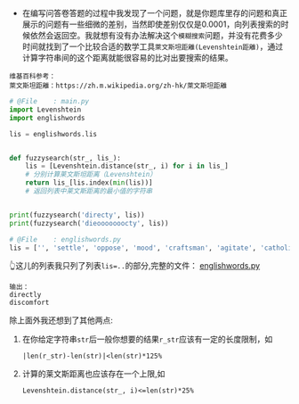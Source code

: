 
- 在编写问答卷答题的过程中我发现了一个问题，就是你题库里存的问题和真正展示的问题有一些细微的差别，当然即使差别仅仅是0.0001，向列表搜索的时候依然会返回空。我就想有没有办法解决这个`模糊搜索`问题，并没有花费多少时间就找到了一个比较合适的数学工具`萊文斯坦距離(Levenshtein距離)`，通过计算字符串间的这个距离就能很容易的比对出要搜索的结果。

```
维基百科参考：
萊文斯坦距離：https://zh.m.wikipedia.org/zh-hk/萊文斯坦距離
```

```python
# @File    : main.py
import Levenshtein
import englishwords

lis = englishwords.lis


def fuzzysearch(str_, lis_):
    lis = [Levenshtein.distance(str_, i) for i in lis_]
    # 分别计算莱文斯坦距离（Levenshtein）
    return lis_[lis.index(min(lis))]
    # 返回列表中莱文斯距离的最小值的字符串


print(fuzzysearch('directy', lis))
print(fuzzysearch('dieooooooocty', lis))
```

```python
# @File    : englishwords.py
lis = ['', 'settle', 'oppose', 'mood', 'craftsman', 'agitate', 'catholic', 'go-ahe', 'bribery', 'emphasize']

```
👆这儿的列表我只列了列表`lis=..`的部分,完整的文件：
<a  href="https://github.com/xx025/xx025.github.com/blob/master/_posts/2020-10-16/englishwords.py">englishwords.py</a>  
```
输出：
directly
discomfort
```
除上面外我还想到了其他两点:

1. 在你给定字符串`str`后一般你想要的结果`r_str`应该有一定的长度限制，如
    ```
    |len(r_str)-len(str)|<len(str)*125%
    ```
2. 计算的莱文斯距离也应该存在一个上限,如
    ```
    Levenshtein.distance(str_, i)<=len(str)*25%
    ```
    
